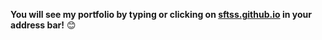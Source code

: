 **You will see my portfolio by typing or clicking on [sftss.github.io](https://sftss.github.io/) in your address bar!** 😊 
